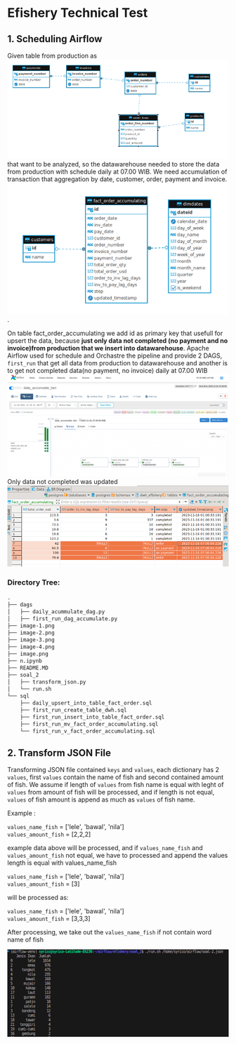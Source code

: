 # Efishery Technical Test

## 1. Scheduling Airflow

Given table from production as ![Alt text](image.png) that want to be analyzed, so the datawarehouse needed to store the data from production with schedule daily at 07.00 WIB. We need accumulation of transaction that aggregation by date, customer, order, payment and invoice. 
![Alt text](image-1.png). 

On table fact_order_accumulating we add id as primary key that usefull for upsert the data, because **just only data not completed (no payment and no invoice)from production that we insert into datawarehouse**.
Apache Airflow used for schedule and Orchastre the pipeline and provide 2 DAGS, `first_run` that get all data from production to datawarehouse and another is to get not completed data(no payment, no invoice) daily at 07.00 WIB
![Alt text](image-2.png)
Only data not completed was updated 
![Alt text](image-5.png)

### Directory Tree:
    .
    ├── dags 
    │   ├── daily_acummulate_dag.py
    │   ├── first_run_dag_accumulate.py
    ├── image-1.png
    ├── image-2.png
    ├── image-3.png
    ├── image-4.png
    ├── image.png
    ├── n.ipynb
    ├── README.MD
    ├── soal_2
    │   ├── transform_json.py
    │   └── run.sh
    └── sql
        ├── daily_upsert_into_table_fact_order.sql
        ├── first_run_create_table_dwh.sql
        ├── first_run_insert_into_table_fact_order.sql
        ├── first_run_mv_fact_order_accumulating.sql
        └── first_run_v_fact_order_accumulating.sql

## 2. Transform JSON File
Transforming JSON file contained `keys` and `values`, each dictionary has 2 `values`, first `values` contain the name of fish and second contained amount of fish. 
We assume if length of `values` from fish name is equal with leght of `values` from amount of fish will be processed, and if length is not equal, `values` of fish amount is append as much as `values` of fish name. 

Example :

`values_name_fish` = ['lele', 'bawal', 'nila'] <br> 
`values_amount_fish` = [2,2,2]

example data above will be processed, and if `values_name_fish` and `values_amount_fish` not equal, we have to processed and append the values length is equal with values_name_fish

`values_name_fish` = ['lele', 'bawal', 'nila']<br> 
`values_amount_fish` = [3]

will be processed as:

`values_name_fish` = ['lele', 'bawal', 'nila']<br> 
`values_amount_fish` = [3,3,3]

After processing, we take out the `values_name_fish` if not contain word name of fish

![Alt text](image-6.png)